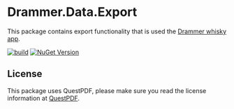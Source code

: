 # Drammer.Data.Export
This package contains export functionality that is used the [Drammer whisky app](https://drammer.com).

[![build](https://github.com/Drammer-whisky-app/Drammer.Data.Export/actions/workflows/build.yml/badge.svg)](https://github.com/Drammer-whisky-app/Drammer.Data.Export/actions/workflows/build.yml)
[![NuGet Version](https://img.shields.io/nuget/v/Drammer.Data.Export)](https://www.nuget.org/packages/Drammer.Data.Export/)

## License
This package uses QuestPDF, please make sure you read the license information at [QuestPDF](https://www.questpdf.com/license/).